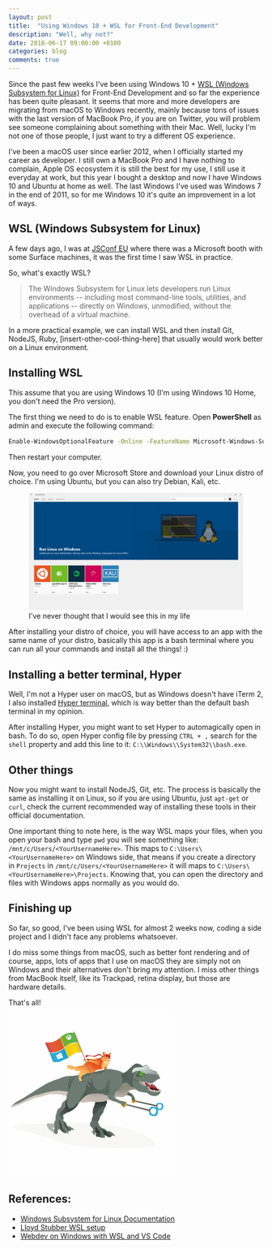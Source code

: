 ```yaml
---
layout: post
title:  "Using Windows 10 + WSL for Front-End Development"
description: "Well, why not?"
date: 2018-06-17 09:00:00 +0100
categories: blog
comments: true
---
```


Since the past few weeks I've been using Windows 10 + [WSL (Windows Subsystem for Linux)](https://docs.microsoft.com/en-us/windows/wsl/about) for Front-End Development and so far the experience has been quite pleasant. It seems that more and more developers are migrating from macOS to Windows recently, mainly because tons of issues with the last version of MacBook Pro, if you are on Twitter, you will problem see someone complaining about something with their Mac. Well, lucky I'm not one of those people, I just want to try a different OS experience.

I've been a macOS user since earlier 2012, when I officially started my career as developer. I still own a MacBook Pro and I have nothing to complain, Apple OS ecosystem it is still the best for my use, I still use it everyday at work, but this year I bought a desktop and now I have Windows 10 and Ubuntu at home as well. The last Windows I've used was Windows 7 in the end of 2011, so for me Windows 10 it's quite an improvement in a lot of ways.

## WSL (Windows Subsystem for Linux)

A few days ago, I was at [JSConf EU](https://2018.jsconf.eu/) where there was a Microsoft booth with some Surface machines, it was the first time I saw WSL in practice.

So, what's exactly WSL?

> The Windows Subsystem for Linux lets developers run Linux environments -- including most command-line tools, utilities, and applications -- directly on Windows, unmodified, without the overhead of a virtual machine.

In a more practical example, we can install WSL and then install Git, NodeJS, Ruby, [insert-other-cool-thing-here] that usually would work better on a Linux environment.

## Installing WSL

This assume that you are using Windows 10 (I'm using Windows 10 Home, you don't need the Pro version).

The first thing we need to do is to enable WSL feature. Open **PowerShell** as admin and execute the following command:

```bash
Enable-WindowsOptionalFeature -Online -FeatureName Microsoft-Windows-Subsystem-Linux
```

Then restart your computer.

Now, you need to go over Microsoft Store and download your Linux distro of choice. I'm using Ubuntu, but you can also try Debian, Kali, etc.

<figure>
  <picture>
    <img class="u-special-image" src="/img/microsoft-store-linux-showcase.png" alt="Microsoft Store search results for Linux" />
  </picture>
  <figcaption>
    I've never thought that I would see this in my life
  </figcaption>
</figure>

After installing your distro of choice, you will have access to an app with the same name of your distro, basically this app is a bash terminal where you can run all your commands and install all the things! :)

## Installing a better terminal, Hyper

Well, I'm not a Hyper user on macOS, but as Windows doesn't have iTerm 2, I also installed [Hyper terminal](https://hyper.is/), which is way better than the default bash terminal in my opinion.

After installing Hyper, you might want to set Hyper to automagically open in bash. To do so, open Hyper config file by pressing `CTRL + ,` search for the `shell` property and add this line to it: `C:\\Windows\\System32\\bash.exe`.

## Other things

Now you might want to install NodeJS, Git, etc. The process is basically the same as installing it on Linux, so if you are using Ubuntu, just `apt-get` or `curl`, check the current recommended way of installing these tools in their official documentation.

One important thing to note here, is the way WSL maps your files, when you open your bash and type `pwd` you will see something like: `/mnt/c/Users/<YourUsernameHere>`. This maps to `C:\Users\<YourUsernameHere>` on Windows side, that means if you create a directory in `Projects` in `/mnt/c/Users/<YourUsernameHere>` it will maps to `C:\Users\<YourUsernameHere>\Projects`. Knowing that, you can open the directory and files with Windows apps normally as you would do.

## Finishing up

So far, so good, I've been using WSL for almost 2 weeks now, coding a side project and I didn't face any problems whatsoever.

I do miss some things from macOS, such as better font rendering and of course, apps, lots of apps that I use on macOS they are simply not on Windows and their alternatives don't bring my attention. I miss other things from MacBook itself, like its Trackpad, retina display, but those are hardware details.

That's all!

![](/img/cat-trex.gif)

## References:

* [Windows Subsystem for Linux Documentation](https://docs.microsoft.com/en-us/windows/wsl/about)
* [Lloyd Stubber WSL setup](https://github.com/lloydstubber/my-wsl-setup)
* [Webdev on Windows with WSL and VS Code](https://daverupert.com/2018/04/developing-on-windows-with-wsl-and-visual-studio-code/)
